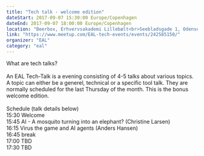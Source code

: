 ```yaml
---
title: "Tech talk - welcome edition"
dateStart: 2017-09-07 15:30:00 Europe/Copenhagen
dateEnd: 2017-09-07 18:00:00 Europe/Copenhagen
location: "Beerbox, Erhvervsakademi Lillebælt<br>Seebladsgade 1, Odense"
link: "https://www.meetup.com/EAL-tech-events/events/242585150/"
organizer: "EAL"
category: "eal"
---
```

What are tech talks?<br><br>
An EAL Tech-Talk is a evening consisting of 4-5 talks about various topics. A topic can either be a generel, technical or a specific tool talk. They are normally scheduled for the last Thursday of the month. This is the bonus  welcome edition. <br><br>
Schedule (talk details below) <br>
15:30 Welcome <br>
15:45 AI - A mosquito turning into an elephant? (Christine Larsen)<br>
16:15 Virus the game and AI agents (Anders Hansen) <br>
16:45 break <br>
17:00 TBD <br>
17:30 TBD 